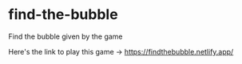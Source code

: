 # find-the-bubble
 Find the bubble given by the game


Here's the link to play this game ->
https://findthebubble.netlify.app/
